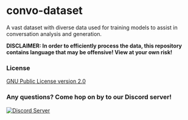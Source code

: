 # convo-dataset
A vast dataset with diverse data used for training models to assist in conversation analysis and generation.

**DISCLAIMER: In order to efficiently process the data, this repository contains language that may be offensive! View at your own risk!**

### License
[GNU Public License version 2.0](LICENSE)

### Any questions? Come hop on by to our Discord server!

[![Discord Server](https://discordapp.com/api/guilds/930499730843250783/widget.png?style=banner2)](https://discord.gg/Sx6Spmsgx7)
